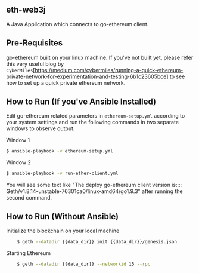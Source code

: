 ## eth-web3j  
A Java Application which connects to go-ethereum client.

## Pre-Requisites  
go-ethereum built on your linux machine. If you've not built yet, please refer this very useful blog by `CyberMiles`[https://medium.com/cybermiles/running-a-quick-ethereum-private-network-for-experimentation-and-testing-6b1c23605bce] to see how to set up a quick private ethereum network.  

## How to Run (If you've Ansible Installed)   
Edit go-ethereum related parameters in `ethereum-setup.yml` according to your system settings and run the following commands in two separate windows to observe output.

Window 1
```bash
$ ansible-playbook -v ethereum-setup.yml
```

Window 2
```bash
$ ansible-playbook -v run-ether-client.yml
```
You will see some text like "The deploy go-ethereum client version is:::: Geth/v1.8.14-unstable-76301ca0/linux-amd64/go1.9.3" after running the second command.

## How to Run (Without Ansible)  

Initialize the blockchain on your local machine  

```bash
    $ geth --datadir {{data_dir}} init {{data_dir}}/genesis.json
```
Starting Ethereum
```bash
    $ geth --datadir {{data_dir}} --networkid 15 --rpc
```
